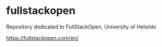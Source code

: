 # fullstackopen

Repository dedicated to FullStackOpen, University of Helsinki

https://fullstackopen.com/en/

